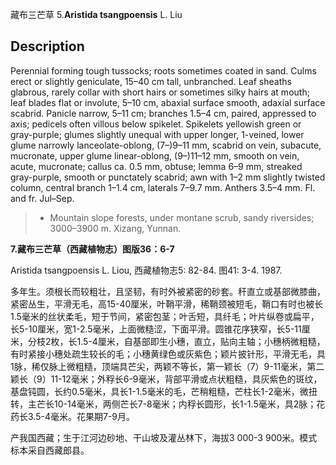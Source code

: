 藏布三芒草
5.**Aristida tsangpoensis** L. Liu

## Description
Perennial forming tough tussocks; roots sometimes coated in sand. Culms erect or slightly geniculate, 15–40 cm tall, unbranched. Leaf sheaths glabrous, rarely collar with short hairs or sometimes silky hairs at mouth; leaf blades flat or involute, 5–10 cm, abaxial surface smooth, adaxial surface scabrid. Panicle narrow, 5–11 cm; branches 1.5–4 cm, paired, appressed to axis; pedicels often villous below spikelet. Spikelets yellowish green or gray-purple; glumes slightly unequal with upper longer, 1-veined, lower glume narrowly lanceolate-oblong, (7–)9–11 mm, scabrid on vein, subacute, mucronate, upper glume linear-oblong, (9–)11–12 mm, smooth on vein, acute, mucronate; callus ca. 0.5 mm, obtuse; lemma 6–9 mm, streaked gray-purple, smooth or punctately scabrid; awn with 1–2 mm slightly twisted column, central branch 1–1.4 cm, laterals 7–9.7 mm. Anthers 3.5–4 mm. Fl. and fr. Jul–Sep.


> * Mountain slope forests, under montane scrub, sandy riversides; 3000–3900 m. Xizang, Yunnan.

**7.藏布三芒草（西藏植物志）图版36：6-7**

Aristida tsangpoensis L. Liou, 西藏植物志5: 82-84. 图41: 3-4. 1987.

多年生。须根长而较粗壮，且坚韧，有时外被紧密的砂套。秆直立或基部微膝曲，紧密丛生，平滑无毛，高15-40厘米，叶鞘平滑，稀鞘颈被短毛，鞘口有时也被长1.5毫米的丝状柔毛，短于节间，紧密包茎；叶舌短，具纤毛；叶片纵卷或扁平，长5-10厘米，宽1-2.5毫米，上面微糙涩，下面平滑。圆锥花序狭窄，长5-11厘米，分枝2枚，长1.5-4厘米，自基部即生小穗，直立，贴向主轴；小穗柄微粗糙，有时紧接小穗处疏生较长的毛；小穗黄绿色或灰紫色；颖片披针形，平滑无毛，具1脉，稀仅脉上微粗糙，顶端具芒尖，两颖不等长，第一颖长（7）9-11毫米，第二颖长（9）11-12毫米；外稃长6-9毫米，背部平滑或点状粗糙，具灰紫色的斑纹，基盘钝圆，长约0.5毫米，具长1-1.5毫米的毛，芒稍粗糙，芒柱长1-2毫米，微扭转，主芒长10-14毫米，两侧芒长7-8毫米；内稃长圆形，长1-1.5毫米，具2脉；花药长3.5-4毫米。花果期7-9月。

产我国西藏；生于江河边砂地、干山坡及灌丛林下，海拔3 000-3 900米。模式标本采自西藏郎县。
